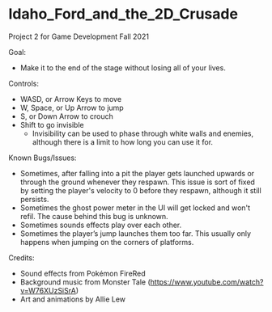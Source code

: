 # Idaho_Ford_and_the_2D_Crusade
Project 2 for Game Development Fall 2021

Goal:
- Make it to the end of the stage without losing all of your lives.

Controls:
- WASD, or Arrow Keys to move
- W, Space, or Up Arrow to jump
- S, or Down Arrow to crouch
- Shift to go invisible
    - Invisibility can be used to phase through white walls and enemies, although there is a limit to how long you can use it for.

Known Bugs/Issues:
- Sometimes, after falling into a pit the player gets launched upwards or through the ground whenever they respawn. This issue is sort of fixed by setting the player's velocity to 0 before they respawn, although it still persists.
- Sometimes the ghost power meter in the UI will get locked and won't refil. The cause behind this bug is unknown.
- Sometimes sounds effects play over each other.
- Sometimes the player’s jump launches them too far. This usually only happens when jumping on the corners of platforms.

Credits:
- Sound effects from Pokémon FireRed
- Background music from Monster Tale (https://www.youtube.com/watch?v=W76XUzSiSrA)
- Art and animations by Allie Lew
